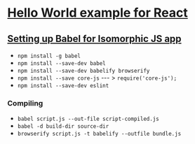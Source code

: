 # [Hello World example for React](https://medium.com/javascript-scene/baby-s-first-reaction-2103348eccdd)
## [Setting up Babel for Isomorphic JS app](https://medium.com/javascript-scene/how-to-use-es6-for-isomorphic-javascript-apps-2a9c3abe5ea2)
* `npm install -g babel`
* `npm install --save-dev babel`
* `npm install --save-dev babelify browserify`
* `npm install --save core-js` --- > `require('core-js');`
* `npm install --save-dev eslint`

### Compiling
* `babel script.js --out-file script-compiled.js`
* `babel -d build-dir source-dir`
* `browserify script.js -t babelify --outfile bundle.js`
